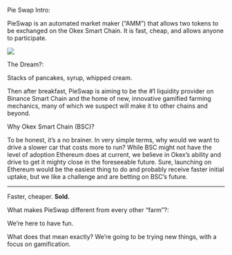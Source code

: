 Pie Swap Intro:

PieSwap is an automated market maker \(“AMM”\) that allows two tokens to be exchanged on the Okex Smart Chain. It is fast, cheap, and allows anyone to participate.

![](.gitbook/assets/masthead-twitter.png)

The Dream?: 


Stacks of pancakes, syrup, whipped cream.   


Then after breakfast, PieSwap is aiming to be the \#1 liquidity provider on Binance Smart Chain and the home of new, innovative gamified farming mechanics, many of which we suspect will make it to other chains and beyond.   


Why Okex Smart Chain \(BSC\)? 


To be honest, it’s a no brainer. In very simple terms, why would we want to drive a slower car that costs more to run? While BSC might not have the level of adoption Ethereum does at current, we believe in Okex’s ability and drive to get it mighty close in the foreseeable future. Sure, launching on Ethereum would be the easiest thing to do and probably receive faster initial uptake, but we like a challenge and are betting on BSC’s future.   
****

Faster, cheaper. **Sold.**  


What makes PieSwap different from every other “farm”?:  


We’re here to have fun.   


What does that mean exactly? We’re going to be trying new things, with a focus on gamification.


